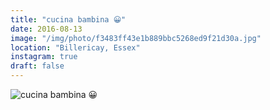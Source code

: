 ```yaml
---
title: "cucina bambina 😀"
date: 2016-08-13
image: "/img/photo/f3483ff43e1b889bbc5268ed9f21d30a.jpg"
location: "Billericay, Essex"
instagram: true
draft: false
---
```


![cucina bambina 😀](/img/photo/f3483ff43e1b889bbc5268ed9f21d30a.jpg)

